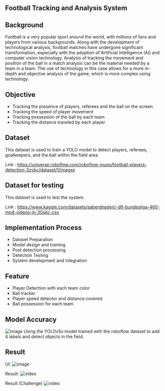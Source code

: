 ## Football Tracking and Analysis System

## Background
Football is a very popular sport around the world, with millions of fans and players from various backgrounds. Along with the development of technological analysis, football matches have undergone significant transformation, especially with the adoption of Artificial Intelligence (AI) and computer vision technology. Analysis of tracking the movement and position of the ball in a match analysis can be the material needed by a team in a team. The use of technology in this case allows for a more in-depth and objective analysis of the game, which is more complex using technology.

## Objective
- Tracking the presence of players, referees and the ball on the screen
- Tracking the speed of player movement
- Tracking possession of the ball by each team
- Tracking the distance traveled by each player

## Dataset
This dataset is used to train a YOLO model to detect players, referees, goalkeepers, and the ball within the field area.

Link : https://universe.roboflow.com/roboflow-jvuqo/football-players-detection-3zvbc/dataset/1/images

## Dataset for testing
This dataset is used to test the system.

Link : https://www.kaggle.com/datasets/saberghaderi/-dfl-bundesliga-460-mp4-videos-in-30sec-csv

## Implementation Process
- Dataset Preparation
- Model design and training
- Post detection processing
- Detection Testing
- System development and integration

## Feature
- Player Detection with each team color
- Ball tracker
- Player speed detector and distance covered
- Ball possession for each team

## Model Accuracy
![image](https://github.com/user-attachments/assets/9743f572-9192-49cf-9fe7-58401c26525a)
Using the YOLOv5x model trained with the roboflow dataset to add 4 labels and detect objects in the field.

## Result
UI: 
![image](https://github.com/user-attachments/assets/fc692663-fc35-44d8-bfa9-e805fa8bcda1)


Result: 
![video](https://github.com/user-attachments/assets/3daf8ebe-dfd8-4a7f-aa6f-fd7eaca96efc)


Result (Challenge)
![video](https://github.com/user-attachments/assets/4923afd6-b035-410f-a19f-bd7c3627f31a)


